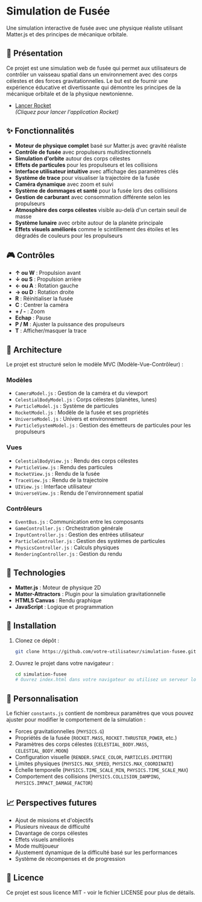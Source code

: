 # Simulation de Fusée

Une simulation interactive de fusée avec une physique réaliste utilisant Matter.js et des principes de mécanique orbitale.

## 🚀 Présentation

Ce projet est une simulation web de fusée qui permet aux utilisateurs de contrôler un vaisseau spatial dans un environnement avec des corps célestes et des forces gravitationnelles. Le but est de fournir une expérience éducative et divertissante qui démontre les principes de la mécanique orbitale et de la physique newtonienne.

- [Lancer Rocket](https://habib256.github.io/gistphysis/rocket/index.html)  
  _(Cliquez pour lancer l'application Rocket)_
  
## ✨ Fonctionnalités

- **Moteur de physique complet** basé sur Matter.js avec gravité réaliste
- **Contrôle de fusée** avec propulseurs multidirectionnels
- **Simulation d'orbite** autour des corps célestes
- **Effets de particules** pour les propulseurs et les collisions
- **Interface utilisateur intuitive** avec affichage des paramètres clés
- **Système de trace** pour visualiser la trajectoire de la fusée
- **Caméra dynamique** avec zoom et suivi
- **Système de dommages et santé** pour la fusée lors des collisions
- **Gestion de carburant** avec consommation différente selon les propulseurs
- **Atmosphère des corps célestes** visible au-delà d'un certain seuil de masse
- **Système lunaire** avec orbite autour de la planète principale
- **Effets visuels améliorés** comme le scintillement des étoiles et les dégradés de couleurs pour les propulseurs

## 🎮 Contrôles

- **↑ ou W** : Propulsion avant
- **↓ ou S** : Propulsion arrière
- **← ou A** : Rotation gauche
- **→ ou D** : Rotation droite
- **R** : Réinitialiser la fusée
- **C** : Centrer la caméra
- **+ / -** : Zoom
- **Echap** : Pause
- **P / M** : Ajuster la puissance des propulseurs
- **T** : Afficher/masquer la trace

## 🧰 Architecture

Le projet est structuré selon le modèle MVC (Modèle-Vue-Contrôleur) :

### Modèles
- `CameraModel.js` : Gestion de la caméra et du viewport
- `CelestialBodyModel.js` : Corps célestes (planètes, lunes)
- `ParticleModel.js` : Système de particules
- `RocketModel.js` : Modèle de la fusée et ses propriétés
- `UniverseModel.js` : Univers et environnement
- `ParticleSystemModel.js` : Gestion des émetteurs de particules pour les propulseurs

### Vues
- `CelestialBodyView.js` : Rendu des corps célestes
- `ParticleView.js` : Rendu des particules
- `RocketView.js` : Rendu de la fusée
- `TraceView.js` : Rendu de la trajectoire
- `UIView.js` : Interface utilisateur
- `UniverseView.js` : Rendu de l'environnement spatial

### Contrôleurs
- `EventBus.js` : Communication entre les composants
- `GameController.js` : Orchestration générale
- `InputController.js` : Gestion des entrées utilisateur
- `ParticleController.js` : Gestion des systèmes de particules
- `PhysicsController.js` : Calculs physiques
- `RenderingController.js` : Gestion du rendu

## 🔧 Technologies

- **Matter.js** : Moteur de physique 2D
- **Matter-Attractors** : Plugin pour la simulation gravitationnelle
- **HTML5 Canvas** : Rendu graphique
- **JavaScript** : Logique et programmation

## 🚀 Installation

1. Clonez ce dépôt :
   ```bash
   git clone https://github.com/votre-utilisateur/simulation-fusee.git
   ```

2. Ouvrez le projet dans votre navigateur :
   ```bash
   cd simulation-fusee
   # Ouvrez index.html dans votre navigateur ou utilisez un serveur local
   ```

## 📝 Personnalisation

Le fichier `constants.js` contient de nombreux paramètres que vous pouvez ajuster pour modifier le comportement de la simulation :

- Forces gravitationnelles (`PHYSICS.G`)
- Propriétés de la fusée (`ROCKET.MASS`, `ROCKET.THRUSTER_POWER`, etc.)
- Paramètres des corps célestes (`CELESTIAL_BODY.MASS`, `CELESTIAL_BODY.MOON`)
- Configuration visuelle (`RENDER.SPACE_COLOR`, `PARTICLES.EMITTER`)
- Limites physiques (`PHYSICS.MAX_SPEED`, `PHYSICS.MAX_COORDINATE`)
- Échelle temporelle (`PHYSICS.TIME_SCALE_MIN`, `PHYSICS.TIME_SCALE_MAX`)
- Comportement des collisions (`PHYSICS.COLLISION_DAMPING`, `PHYSICS.IMPACT_DAMAGE_FACTOR`)

## 📈 Perspectives futures

- Ajout de missions et d'objectifs
- Plusieurs niveaux de difficulté
- Davantage de corps célestes
- Effets visuels améliorés
- Mode multijoueur
- Ajustement dynamique de la difficulté basé sur les performances
- Système de récompenses et de progression

## 📜 Licence

Ce projet est sous licence MIT - voir le fichier LICENSE pour plus de détails. 